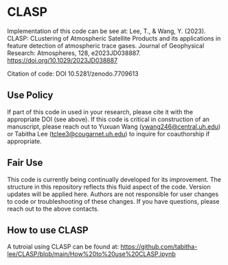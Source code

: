 # CLASP
Implementation of this code can be see at: Lee, T., & Wang, Y. (2023). CLASP: CLustering of Atmospheric Satellite Products and its applications in feature detection of atmospheric trace gases. Journal of Geophysical Research: Atmospheres, 128, e2023JD038887. https://doi.org/10.1029/2023JD038887

Citation of code: DOI 10.5281/zenodo.7709613

## Use Policy
If part of this code in used in your research, please cite it with the appropriate DOI (see above). If this code is critical in construction of an manuscript, please reach out to Yuxuan Wang (ywang246@central.uh.edu) or Tabitha Lee (tclee3@cougarnet.uh.edu) to inquire for coauthorship if appropriate.

## Fair Use
This code is currently being continually developed for its improvement. The structure in this repository reflects this fluid aspect of the code. Version updates will be applied here. Authors are not responsible for user changes to code or troubleshooting of these changes. If you have questions, please reach out to the above contacts.

## How to use CLASP
A tutroial using CLASP can be found at: https://github.com/tabitha-lee/CLASP/blob/main/How%20to%20use%20CLASP.ipynb
